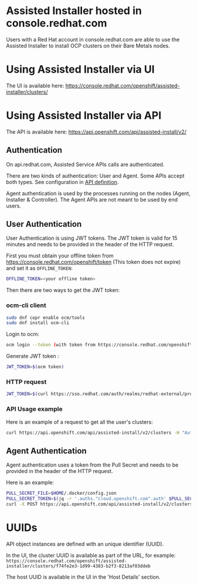 # Assisted Installer hosted in console.redhat.com

Users with a Red Hat account in console.redhat.com are able to use the Assisted Installer to install OCP clusters on their Bare Metals nodes.

# Using Assisted Installer via UI

The UI is available here: https://console.redhat.com/openshift/assisted-installer/clusters/

# Using Assisted Installer via API

The API is available here: https://api.openshift.com/api/assisted-install/v2/

## Authentication

On api.redhat.com, Assisted Service APIs calls are authenticated.

There are two kinds of authentication: User and Agent.
Some APIs accept both types. See configuration in [API definition](../swagger.yaml).

Agent authentication is used by the processes running on the nodes (Agent, Installer & Controller).
The Agent APIs are not meant to be used by end users.

## User Authentication

User Authentication is using JWT tokens. The JWT token is valid for 15 minutes and needs to be provided in the header of the HTTP request.

First you must obtain your offline token from https://console.redhat.com/openshift/token (This token does not expire) and set it as `OFFLINE_TOKEN`:

```bash
OFFLINE_TOKEN=<your offline token>
```

Then there are two ways to get the JWT token:

### ocm-cli client

```bash
sudo dnf copr enable ocm/tools
sudo dnf install ocm-cli
```

Login to ocm:

```bash
ocm login --token (with token from https://console.redhat.com/openshift/token)
```

Generate JWT token :

```bash
JWT_TOKEN=$(ocm token)
```

### HTTP request

```bash
JWT_TOKEN=$(curl https://sso.redhat.com/auth/realms/redhat-external/protocol/openid-connect/token -d client_id=cloud-services -d grant_type=refresh_token -d refresh_token=${OFFLINE_TOKEN} | jq -r '.access_token')
```

### API Usage example

Here is an example of a request to get all the user's clusters:

```bash
curl https://api.openshift.com/api/assisted-install/v2/clusters -H "Authorization: Bearer ${JWT_TOKEN}"
```

## Agent Authentication

Agent authentication uses a token from the Pull Secret and needs to be provided in the header of the HTTP request.

Here is an example:

```bash
PULL_SECRET_FILE=$HOME/.docker/config.json
PULL_SECRET_TOKEN=$(jq -r '.auths."cloud.openshift.com".auth' $PULL_SECRET_FILE)
curl -X POST https://api.openshift.com/api/assisted-install/v2/clusters/f74fe2e3-1d99-4383-b2f3-8213af03ddeb/hosts -H "X-Secret-Key: <PULL_SECRET_TOKEN>"
```

# UUIDs

API object instances are defined with an unique identifier (UUID).

In the UI, the cluster UUID is available as part of the URL, for example: `https://console.redhat.com/openshift/assisted-installer/clusters/f74fe2e3-1d99-4383-b2f3-8213af03ddeb`

The host UUID is available in the UI in the 'Host Details' section.
